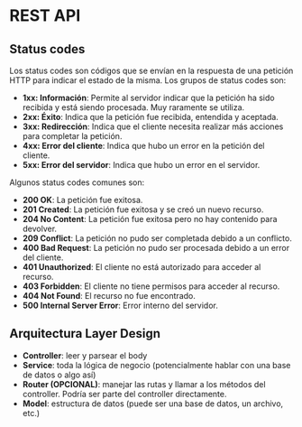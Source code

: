 # REST API

## Status codes

Los status codes son códigos que se envían en la respuesta de una petición HTTP para indicar el estado de la misma. Los grupos de status codes son:

- **1xx: Información**: Permite al servidor indicar que la petición ha sido recibida y está siendo procesada. Muy raramente se utiliza.
- **2xx: Éxito**: Indica que la petición fue recibida, entendida y aceptada.
- **3xx: Redirección**: Indica que el cliente necesita realizar más acciones para completar la petición.
- **4xx: Error del cliente**: Indica que hubo un error en la petición del cliente.
- **5xx: Error del servidor**: Indica que hubo un error en el servidor.

Algunos status codes comunes son:

- **200 OK**: La petición fue exitosa.
- **201 Created**: La petición fue exitosa y se creó un nuevo recurso.
- **204 No Content**: La petición fue exitosa pero no hay contenido para devolver.
- **209 Conflict**: La petición no pudo ser completada debido a un conflicto.
- **400 Bad Request**: La petición no pudo ser procesada debido a un error del cliente.
- **401 Unauthorized**: El cliente no está autorizado para acceder al recurso.
- **403 Forbidden**: El cliente no tiene permisos para acceder al recurso.
- **404 Not Found**: El recurso no fue encontrado.
- **500 Internal Server Error**: Error interno del servidor.

## Arquitectura Layer Design

- **Controller**: leer y parsear el body
- **Service**: toda la lógica de negocio (potencialmente hablar con una base de datos o algo así)
- **Router (OPCIONAL)**: manejar las rutas y llamar a los métodos del controller. Podría ser parte del controller directamente.
- **Model**: estructura de datos (puede ser una base de datos, un archivo, etc.)
